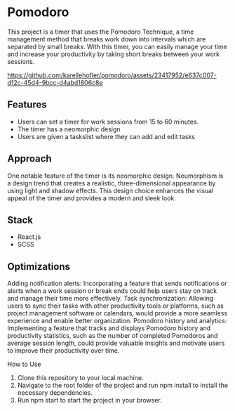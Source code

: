 # Pomodoro

This project is a timer that uses the Pomodoro Technique, a time management method that breaks work down into intervals which are separated by small breaks. With this timer, you can easily manage your time and increase your productivity by taking short breaks between your work sessions.

https://github.com/karellehofler/pomodoro/assets/23417952/e637c007-d12c-45d4-9bcc-d4abd1806c8e

## Features
- Users can set a timer for work sessions from 15 to 60 minutes.
- The timer has a neomorphic design
- Users are given a taskslist where they can add and edit tasks

## Approach

One notable feature of the timer is its neomorphic design. Neumorphism is a design trend that creates a realistic, three-dimensional appearance by using light and shadow effects. This design choice enhances the visual appeal of the timer and provides a modern and sleek look.

## Stack
- React.js
- SCSS

## Optimizations

Adding notification alerts: Incorporating a feature that sends notifications or alerts when a work session or break ends could help users stay on track and manage their time more effectively.
Task synchronization: Allowing users to sync their tasks with other productivity tools or platforms, such as project management software or calendars, would provide a more seamless experience and enable better organization.
Pomodoro history and analytics: Implementing a feature that tracks and displays Pomodoro history and productivity statistics, such as the number of completed Pomodoros and average session length, could provide valuable insights and motivate users to improve their productivity over time.

How to Use
1. Clone this repository to your local machine.
2. Navigate to the root folder of the project and run npm install to install the necessary dependencies.
3. Run npm start to start the project in your browser.
